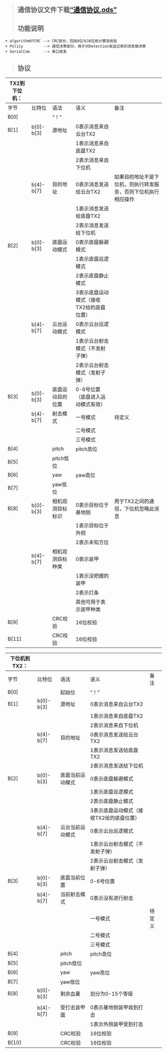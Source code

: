 > ## 通信协议文件下载[“通信协议.ods”](./通信协议.ods)
> ## 功能说明
    + algorithmOfCRC --> CRC部分，包括8位与16位核计算及校验
    + Policy         --> 通信决策部分，用于对Detection发送过来的消息做决策
    + SerialCom      --> 串口收发
> ## 协议
| **TX2到下位机：** |           |                  |                                          |                                                                |
| ----------------- | --------- | :--------------- | ---------------------------------------- | -------------------------------------------------------------- |
| 字节              | 比特位    | 语法             | 语义                                     | 备注                                                           |
| B[0]              |           | “！”           |                                          |                                                                |
| B[1]              | b[0]-b[3] | 源地址           | 0表示消息来自云台TX2                     |                                                                |
|                   |           |                  | 1表示消息来自底盘TX2                     |                                                                |
|                   |           |                  | 2表示消息来自下位机                      |                                                                |
|                   | b[4]-b[7] | 目的地址         | 0表示消息发送给云台TX2                   | 如果目的地址不是下位机，则执行转发服务，否则下位机执行相应操作 |
|                   |           |                  | 1表示消息发送给底盘TX2                   |                                                                |
|                   |           |                  | 2表示消息发送给下位机                    |                                                                |
| B[2]              | b[0]-b[3] | 底盘运动模式     | 0表示底盘躲避模式                        |                                                                |
|                   |           |                  | 1表示底盘巡逻模式                        |                                                                |
|                   |           |                  | 2表示底盘静止模式                        |                                                                |
|                   |           |                  | 3表示底盘运动模式（接收TX2给的底盘位置） |                                                                |
|                   | b[4]-b[7] | 云台运动模式     | 0表示云台巡逻模式                        |                                                                |
|                   |           |                  | 1表示云台射击模式（不发射子弹）          |                                                                |
|                   |           |                  | 2表示云台射击模式（发射子弹）            |                                                                |
| B[3]              | b[0]-b[3] | 底盘运动目的位置 | 0-6号位置（底盘进入运动模式有效）        |                                                                |
|                   | b[4]-b[7] | 射击模式         | 一号模式                                 | 待定义                                                         |
|                   |           |                  | 二号模式                                 |                                                                |
|                   |           |                  | 三号模式                                 |                                                                |
| B[4]              |           | pitch            | pitch高位                                |                                                                |
| B[5]              |           | pitch低位        |                                          |                                                                |
| B[6]              |           | yaw              | yaw高位                                  |                                                                |
| B[7]              |           | yaw低位          |                                          |                                                                |
| B[8]              | b[0]-b[3] | 相机观测目标标识 | 0表示目标位于基地侧                      | 用于TX2之间的通信，下位机忽略此消息                            |
|                   |           |                  | 1表示目标位于外侧                        |                                                                |
|                   |           |                  | 2表示未知方位                            |                                                                |
|                   | b[4]-b[7] | 相机观测目标种类 | 0表示装甲                                |                                                                |
|                   |           |                  | 1表示没把握的装甲                        |                                                                |
|                   |           |                  | 2表示灯条                                |                                                                |
|                   |           |                  | 其他可用于表示装甲种类                   |                                                                |
| B[9]              |           | CRC校验          | 16位校验                                 |                                                                |
| B[11]             |           | CRC校验 | 16位校验 |                                                                |



| **下位机到TX2：**                        |                  |                         |                        |      |
| ---------------------------------------- | ---------------- | ----------------------- | ---------------------- | ---- |
| 字节                                     | 比特位           | 语法                    | 语义                   | 备注 |
| B[0]                                     |                  | 起始位                  | “！”                 |      |
| B[1]                                     | b[0]-b[3]        | 源地址                  | 0表示消息来自云台TX2   |      |
|                                          |                  |                         | 1表示消息来自底盘TX2   |      |
|                                          |                  |                         | 2表示消息来自下位机    |      |
|                                          | b[4]-b[7]        | 目的地址                | 0表示消息发送给云台TX2 |      |
|                    |                  |                         | 1表示消息发送给底盘TX2 |      |
|                     |                  |                         | 2表示消息发送给下位机 |      |
| B[2]                                     | b[0]-b[3]        | 底盘当前运动模式        | 0表示底盘躲避模式      |      |
|                         |                  |                         | 1表示底盘巡逻模式 |      |
|                         |                  |                         | 2表示底盘静止模式 |      |
|  |                  |                         | 3表示底盘运动模式（接收TX2给的底盘位置） |      |
|                                 | b[4]-b[7] | 云台当前运动模式 | 0表示云台巡逻模式 |      |
|           |                  |                         | 1表示云台射击模式（不发射子弹） |      |
|             |                  |                         | 2表示云台射击模式（发射子弹） |      |
| B[3]                                     | b[0]-b[3]        | 底盘当前位置            | 0-6号位置              |      |
|                                 | b[4]-b[7] | 当前射击模式 | 0表示没有进行射击 |      |
|                                  |            |                         | 一号模式 | 待定义 |
|                                  |                  |                         | 二号模式 |      |
|                                  |                  |                         | 三号模式 |      |
| B[4]                                     |                  | pitch                   | pitch高位              |      |
| B[5]                                     |         | pitch低位 |                        |      |
| B[6]                                     |                  | yaw                     | yaw高位                |      |
| B[7]                                     |           | yaw低位 |                        |      |
| B[8]                                     | b[0]-b[3]        | 剩余血量                | 划分为0-15个等级       |      |
|                                          |                  |                         |                        |      |
|                                 | b[4]-b[7] | 受打击装甲面 | 0表示基地侧装甲收到打击 |      |
|                     |                  |                         | 1表示外侧装甲受到打击 |      |
| B[9]                                     |                  | CRC校验                 | 16位校验               |      |
| B[10]                                    |                  | CRC校验 | 16位校验 |      |